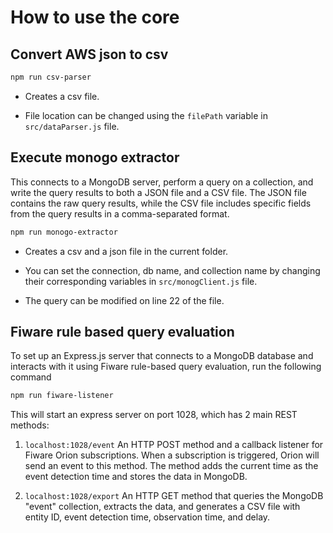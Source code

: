 # How to use the core

## Convert AWS json to csv

```bash
npm run csv-parser
```

- Creates a csv file.

- File location can be changed using the `filePath` variable in `src/dataParser.js` file.

## Execute monogo extractor

This connects to a MongoDB server, perform a query on a collection, and write the query results to both a JSON file and a CSV file. The JSON file contains the raw query results, while the CSV file includes specific fields from the query results in a comma-separated format.

```bash
npm run monogo-extractor
```

- Creates a csv and a json file in the current folder.

- You can set the connection, db name, and collection name by changing their corresponding variables in `src/monogClient.js` file.

- The query can be modified on line 22 of the file.

## Fiware rule based query evaluation

To set up an Express.js server that connects to a MongoDB database and interacts with it using Fiware rule-based query evaluation, run the following command

```bash
npm run fiware-listener
```

This will start an express server on port 1028, which has 2 main REST methods:

1. `localhost:1028/event` An HTTP POST method and a callback listener for Fiware Orion subscriptions. When a subscription is triggered, Orion will send an event to this method. The method adds the current time as the event detection time and stores the data in MongoDB.

2. `localhost:1028/export` An HTTP GET method that queries the MongoDB "event" collection, extracts the data, and generates a CSV file with entity ID, event detection time, observation time, and delay.
